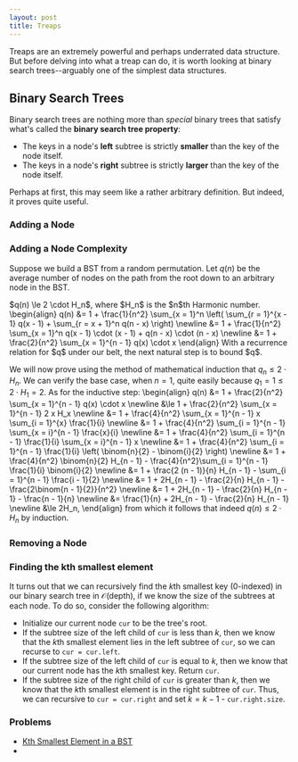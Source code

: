 ```yaml
---
layout: post
title: Treaps
---
```

Treaps are an extremely powerful and perhaps underrated data structure. But before delving into what a treap can do, it is worth looking at binary search trees--arguably one of the simplest data structures. 
## Binary Search Trees
Binary search trees are nothing more than *special* binary trees that satisfy what's called the **binary search tree property**:
- The keys in a node's **left** subtree is strictly **smaller** than the key of the node itself.
- The keys in a node's **right** subtree is strictly **larger** than the key of the node itself.

Perhaps at first, this may seem like a rather arbitrary definition. But indeed, it proves quite useful. 
### Adding a Node
### Adding a Node Complexity
Suppose we build a BST from a random permutation. Let $q(n)$ be the average number of nodes on the path from the root down to an arbitrary node in the BST.

<div class="claim">
$q(n) \le 2 \cdot H_n$, where $H_n$ is the $n$th Harmonic number.
</div>
<div class="proof">
\begin{align}
q(n) &= 1 + \frac{1}{n^2} \sum_{x = 1}^n \left( \sum_{r = 1}^{x - 1} q(x - 1) + \sum_{r = x + 1}^n q(n - x) \right) \newline
&= 1 + \frac{1}{n^2} \sum_{x = 1}^n q(x - 1) \cdot (x - 1) + q(n - x) \cdot (n - x) \newline
&=  1 + \frac{2}{n^2} \sum_{x = 1}^{n - 1} q(x) \cdot x
\end{align}
With a recurrence relation for $q$ under our belt, the next natural step is to bound $q$.

We will now prove using the method of mathematical induction that $q_n \le 2 \cdot H_n$. We can verify the base case, when $n = 1$, quite easily because $q_1 = 1 \le 2 \cdot H_1 = 2$. As for the inductive step:
\begin{align}
q(n) &= 1 + \frac{2}{n^2} \sum_{x = 1}^{n - 1} q(x) \cdot x \newline
&\le 1 + \frac{2}{n^2} \sum_{x = 1}^{n - 1} 2 x H_x \newline
&= 1 + \frac{4}{n^2} \sum_{x = 1}^{n - 1} x \sum_{i = 1}^{x} \frac{1}{i} \newline
&= 1 + \frac{4}{n^2} \sum_{i = 1}^{n - 1} \sum_{x = i}^{n - 1} \frac{x}{i} \newline
&= 1 + \frac{4}{n^2} \sum_{i = 1}^{n - 1} \frac{1}{i} \sum_{x = i}^{n - 1} x \newline
&= 1 + \frac{4}{n^2} \sum_{i = 1}^{n - 1} \frac{1}{i} \left( \binom{n}{2} - \binom{i}{2} \right) \newline
&= 1 + \frac{4}{n^2} \binom{n}{2} H_{n - 1} - \frac{4}{n^2}\sum_{i = 1}^{n - 1} \frac{1}{i} \binom{i}{2} \newline
&= 1 + \frac{2 (n - 1)}{n} H_{n - 1} - \sum_{i = 1}^{n - 1} \frac{i - 1}{2} \newline
&= 1 + 2H_{n - 1} - \frac{2}{n} H_{n - 1} - \frac{2\binom{n - 1}{2}}{n^2} \newline
&= 1 + 2H_{n - 1} - \frac{2}{n} H_{n - 1} - \frac{n - 1}{n} \newline
&= \frac{1}{n} + 2H_{n - 1} - \frac{2}{n} H_{n - 1} \newline
&\le 2H_n,
\end{align}
from which it follows that indeed $q(n) \le 2 \cdot H_n$ by induction.
</div>

### Removing a Node 

### Finding the kth smallest element
It turns out that we can recursively find the $k$th smallest key (0-indexed) in our binary search tree in $\mathcal{O}(\text{depth})$, if we know the size of the subtrees at each node. To do so, consider the following algorithm:
- Initialize our current node `cur` to be the tree's root.
- If the subtree size of the left child of `cur` is less than $k$, then we know that the $k$th smallest element lies in the left subtree of `cur`, so we can recurse to `cur = cur.left`.
- If the subtree size of the left child of `cur` is equal to $k$, then we know that our current node has the $k$th smallest key. Return `cur`.
- If the subtree size of the right child of `cur` is greater than $k$, then we know that the $k$th smallest element is in the right subtree of `cur`. Thus, we can recursive to `cur = cur.right` and set $k = k - 1$ - `cur.right.size`. 

### Problems
- <a href = "https://leetcode.com/problems/kth-smallest-element-in-a-bst/">Kth Smallest Element in a BST</a>
- 